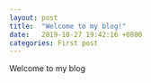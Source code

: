 ```yaml
---
layout: post
title:  "Welcome to my blog!"
date:   2019-10-27 19:42:16 +0800
categories: First post
---
```



Welcome to my blog